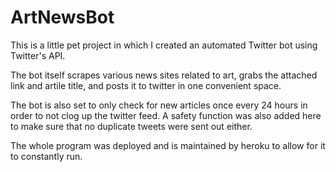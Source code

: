 # ArtNewsBot

This is a little pet project in which I created an automated Twitter bot using Twitter's API.

The bot itself scrapes various news sites related to art, grabs the attached link and artile title, and posts it to twitter in one convenient space.

The bot is also set to only check for new articles once every 24 hours in order to not clog up the twitter feed. A safety function was also added here to make sure that no duplicate tweets were sent out either. 

The whole program was deployed and is maintained by heroku to allow for it to constantly run.
